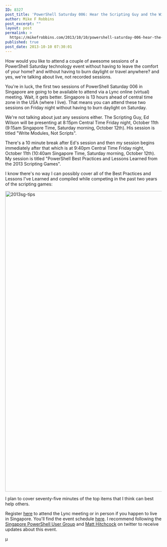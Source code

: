 ```yaml
---
ID: 8327
post_title: 'PowerShell Saturday 006: Hear the Scripting Guy and the Winner of the Advanced Category in the Scripting Games'
author: Mike F Robbins
post_excerpt: ""
layout: post
permalink: >
  https://mikefrobbins.com/2013/10/10/powershell-saturday-006-hear-the-scripting-guy-and-the-winner-of-the-advanced-category-in-the-scripting-games/
published: true
post_date: 2013-10-10 07:30:01
---
```

How would you like to attend a couple of awesome sessions of a PowerShell Saturday technology event without having to leave the comfort of your home? and without having to burn daylight or travel anywhere? and yes, we're talking about live, not recorded sessions.

You're in luck, the first two sessions of PowerShell Saturday 006 in Singapore are going to be available to attend via a Lync online (virtual) meeting. Wait, it gets better. Singapore is 13 hours ahead of central time zone in the USA (where I live). That means you can attend these two sessions on Friday night without having to burn daylight on Saturday.

We're not talking about just any sessions either. The Scripting Guy, Ed Wilson will be presenting at 8:15pm Central Time Friday night, October 11th (9:15am Singapore Time, Saturday morning, October 12th). His session is titled "Write Modules, Not Scripts".

There's a 10 minute break after Ed's session and then my session begins immediately after that which is at 9:40pm Central Time Friday night, October 11th (10:40am Singapore Time, Saturday morning, October 12th). My session is titled "PowerShell Best Practices and Lessons Learned from the 2013 Scripting Games".

I know there's no way I can possibly cover all of the Best Practices and Lessons I've Learned and compiled while competing in the past two years of the scripting games:

<a href="http://mikefrobbins.com/wp-content/uploads/2013/10/2013sg-tips.png"><img class="alignnone size-full wp-image-8331" alt="2013sg-tips" src="http://mikefrobbins.com/wp-content/uploads/2013/10/2013sg-tips.png" width="831" height="967" /></a>

I plan to cover seventy-five minutes of the top items that I think can best help others.

Register <a href="https://powershellsatsg02.eventbrite.sg/" target="_blank">here</a> to attend the Lync meeting or in person if you happen to live in Singapore. You'll find the event schedule <a href="http://sgitpro.com/2013/10/01/powershell-saturday-06-full-schedule/" target="_blank">here</a>. I recommend following the <a href="http://twitter.com/SGPoShUG" target="_blank">Singapore PowerShell User Group</a> and <a href="http://twitter.com/hitchysg" target="_blank">Matt Hitchcock</a> on twitter to receive updates about this event.

µ